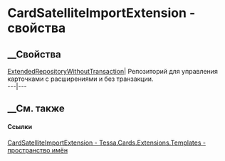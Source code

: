 # CardSatelliteImportExtension - свойства
##  __Свойства
[ExtendedRepositoryWithoutTransaction](P_Tessa_Cards_Extensions_Templates_CardSatelliteImportExtension_ExtendedRepositoryWithoutTransaction.htm)|
Репозиторий для управления карточками с расширениями и без транзакции.  
---|---  
## __См. также
#### Ссылки
[CardSatelliteImportExtension -
](T_Tessa_Cards_Extensions_Templates_CardSatelliteImportExtension.htm)
[Tessa.Cards.Extensions.Templates - пространство
имён](N_Tessa_Cards_Extensions_Templates.htm)

